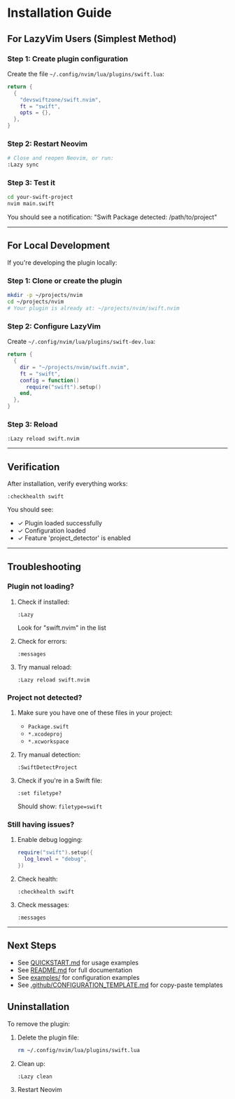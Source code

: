 # Installation Guide

## For LazyVim Users (Simplest Method)

### Step 1: Create plugin configuration

Create the file `~/.config/nvim/lua/plugins/swift.lua`:

```lua
return {
  {
    "devswiftzone/swift.nvim",
    ft = "swift",
    opts = {},
  },
}
```

### Step 2: Restart Neovim

```bash
# Close and reopen Neovim, or run:
:Lazy sync
```

### Step 3: Test it

```bash
cd your-swift-project
nvim main.swift
```

You should see a notification: "Swift Package detected: /path/to/project"

---

## For Local Development

If you're developing the plugin locally:

### Step 1: Clone or create the plugin

```bash
mkdir -p ~/projects/nvim
cd ~/projects/nvim
# Your plugin is already at: ~/projects/nvim/swift.nvim
```

### Step 2: Configure LazyVim

Create `~/.config/nvim/lua/plugins/swift-dev.lua`:

```lua
return {
  {
    dir = "~/projects/nvim/swift.nvim",
    ft = "swift",
    config = function()
      require("swift").setup()
    end,
  },
}
```

### Step 3: Reload

```vim
:Lazy reload swift.nvim
```

---

## Verification

After installation, verify everything works:

```vim
:checkhealth swift
```

You should see:
- ✓ Plugin loaded successfully
- ✓ Configuration loaded
- ✓ Feature 'project_detector' is enabled

---

## Troubleshooting

### Plugin not loading?

1. Check if installed:
   ```vim
   :Lazy
   ```
   Look for "swift.nvim" in the list

2. Check for errors:
   ```vim
   :messages
   ```

3. Try manual reload:
   ```vim
   :Lazy reload swift.nvim
   ```

### Project not detected?

1. Make sure you have one of these files in your project:
   - `Package.swift`
   - `*.xcodeproj`
   - `*.xcworkspace`

2. Try manual detection:
   ```vim
   :SwiftDetectProject
   ```

3. Check if you're in a Swift file:
   ```vim
   :set filetype?
   ```
   Should show: `filetype=swift`

### Still having issues?

1. Enable debug logging:
   ```lua
   require("swift").setup({
     log_level = "debug",
   })
   ```

2. Check health:
   ```vim
   :checkhealth swift
   ```

3. Check messages:
   ```vim
   :messages
   ```

---

## Next Steps

- See [QUICKSTART.md](./QUICKSTART.md) for usage examples
- See [README.md](./README.md) for full documentation
- See [examples/](./examples/) for configuration examples
- See [.github/CONFIGURATION_TEMPLATE.md](./.github/CONFIGURATION_TEMPLATE.md) for copy-paste templates

## Uninstallation

To remove the plugin:

1. Delete the plugin file:
   ```bash
   rm ~/.config/nvim/lua/plugins/swift.lua
   ```

2. Clean up:
   ```vim
   :Lazy clean
   ```

3. Restart Neovim
